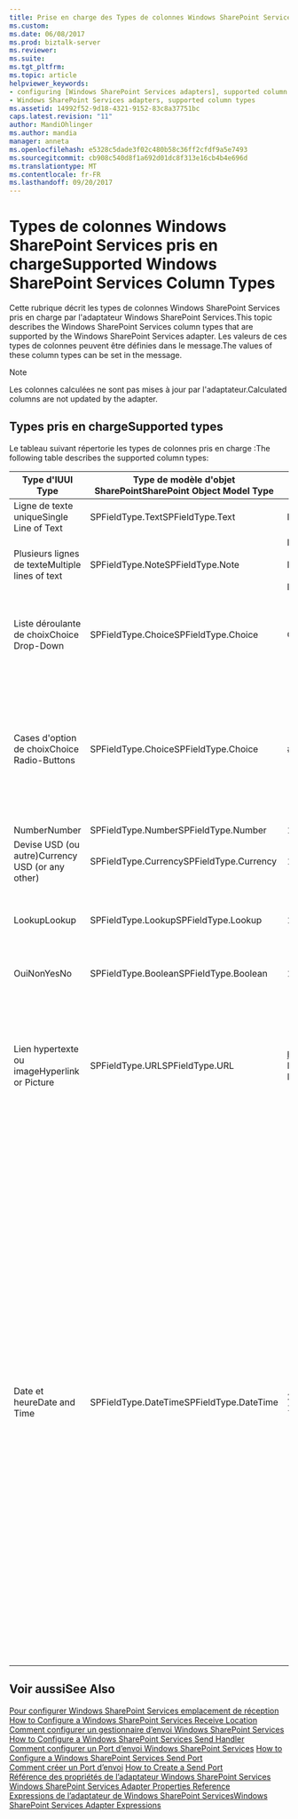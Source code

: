 ```yaml
---
title: Prise en charge des Types de colonnes Windows SharePoint Services | Documents Microsoft
ms.custom: 
ms.date: 06/08/2017
ms.prod: biztalk-server
ms.reviewer: 
ms.suite: 
ms.tgt_pltfrm: 
ms.topic: article
helpviewer_keywords:
- configuring [Windows SharePoint Services adapters], supported column types
- Windows SharePoint Services adapters, supported column types
ms.assetid: 14992f52-9d18-4321-9152-83c8a37751bc
caps.latest.revision: "11"
author: MandiOhlinger
ms.author: mandia
manager: anneta
ms.openlocfilehash: e5328c5dade3f02c480b58c36ff2cfdf9a5e7493
ms.sourcegitcommit: cb908c540d8f1a692d01dc8f313e16cb4b4e696d
ms.translationtype: MT
ms.contentlocale: fr-FR
ms.lasthandoff: 09/20/2017
---
```

# <a name="supported-windows-sharepoint-services-column-types"></a><span data-ttu-id="ca414-102">Types de colonnes Windows SharePoint Services pris en charge</span><span class="sxs-lookup"><span data-stu-id="ca414-102">Supported Windows SharePoint Services Column Types</span></span>
<span data-ttu-id="ca414-103">Cette rubrique décrit les types de colonnes Windows SharePoint Services pris en charge par l'adaptateur Windows SharePoint Services.</span><span class="sxs-lookup"><span data-stu-id="ca414-103">This topic describes the Windows SharePoint Services column types that are supported by the Windows SharePoint Services adapter.</span></span> <span data-ttu-id="ca414-104">Les valeurs de ces types de colonnes peuvent être définies dans le message.</span><span class="sxs-lookup"><span data-stu-id="ca414-104">The values of these column types can be set in the message.</span></span>  
  
> [!NOTE]
>  <span data-ttu-id="ca414-105">Les colonnes calculées ne sont pas mises à jour par l'adaptateur.</span><span class="sxs-lookup"><span data-stu-id="ca414-105">Calculated columns are not updated by the adapter.</span></span>  
  
## <a name="supported-types"></a><span data-ttu-id="ca414-106">Types pris en charge</span><span class="sxs-lookup"><span data-stu-id="ca414-106">Supported types</span></span>  
 <span data-ttu-id="ca414-107">Le tableau suivant répertorie les types de colonnes pris en charge :</span><span class="sxs-lookup"><span data-stu-id="ca414-107">The following table describes the supported column types:</span></span>  
  
|<span data-ttu-id="ca414-108">Type d'IU</span><span class="sxs-lookup"><span data-stu-id="ca414-108">UI Type</span></span>|<span data-ttu-id="ca414-109">Type de modèle d'objet SharePoint</span><span class="sxs-lookup"><span data-stu-id="ca414-109">SharePoint Object Model Type</span></span>|<span data-ttu-id="ca414-110">Exemple</span><span class="sxs-lookup"><span data-stu-id="ca414-110">Sample</span></span>|<span data-ttu-id="ca414-111">Commentaires</span><span class="sxs-lookup"><span data-stu-id="ca414-111">Comments</span></span>|  
|-------------|----------------------------------|------------|--------------|  
|<span data-ttu-id="ca414-112">Ligne de texte unique</span><span class="sxs-lookup"><span data-stu-id="ca414-112">Single Line of Text</span></span>|<span data-ttu-id="ca414-113">SPFieldType.Text</span><span class="sxs-lookup"><span data-stu-id="ca414-113">SPFieldType.Text</span></span>|<span data-ttu-id="ca414-114">ligne unique</span><span class="sxs-lookup"><span data-stu-id="ca414-114">single line</span></span>|<span data-ttu-id="ca414-115">Aucune</span><span class="sxs-lookup"><span data-stu-id="ca414-115">None</span></span>|  
|<span data-ttu-id="ca414-116">Plusieurs lignes de texte</span><span class="sxs-lookup"><span data-stu-id="ca414-116">Multiple lines of text</span></span>|<span data-ttu-id="ca414-117">SPFieldType.Note</span><span class="sxs-lookup"><span data-stu-id="ca414-117">SPFieldType.Note</span></span>|<span data-ttu-id="ca414-118">ligne 1</span><span class="sxs-lookup"><span data-stu-id="ca414-118">line 1</span></span><br /><br /> <span data-ttu-id="ca414-119">ligne 2</span><span class="sxs-lookup"><span data-stu-id="ca414-119">line 2</span></span><br /><br /> <span data-ttu-id="ca414-120">ligne 3</span><span class="sxs-lookup"><span data-stu-id="ca414-120">line 3</span></span>|<span data-ttu-id="ca414-121">Aucune</span><span class="sxs-lookup"><span data-stu-id="ca414-121">None</span></span>|  
|<span data-ttu-id="ca414-122">Liste déroulante de choix</span><span class="sxs-lookup"><span data-stu-id="ca414-122">Choice Drop-Down</span></span>|<span data-ttu-id="ca414-123">SPFieldType.Choice</span><span class="sxs-lookup"><span data-stu-id="ca414-123">SPFieldType.Choice</span></span>|<span data-ttu-id="ca414-124">Choix_A</span><span class="sxs-lookup"><span data-stu-id="ca414-124">ChoiceA</span></span>|<span data-ttu-id="ca414-125">Choix_A parmi les choix disponibles (Choix_A, Choix_B et Choix_C)</span><span class="sxs-lookup"><span data-stu-id="ca414-125">ChoiceA from the available choices (ChoiceA, ChoiceB, ChoiceC)</span></span>|  
|<span data-ttu-id="ca414-126">Cases d'option de choix</span><span class="sxs-lookup"><span data-stu-id="ca414-126">Choice Radio-Buttons</span></span>|<span data-ttu-id="ca414-127">SPFieldType.Choice</span><span class="sxs-lookup"><span data-stu-id="ca414-127">SPFieldType.Choice</span></span>|<span data-ttu-id="ca414-128">#Choix_B;#Choix_C;#</span><span class="sxs-lookup"><span data-stu-id="ca414-128">#ChoiceB;#ChoiceC;#</span></span>|<span data-ttu-id="ca414-129">Choix_B et Choix_C sont activés. Choix_A est désactivé (les choix disponibles étant Choix_A, Choix_B et Choix_C).</span><span class="sxs-lookup"><span data-stu-id="ca414-129">ChoiceB and ChoiceC are enabled, ChoiceA is disabled (available choices are ChoiceA, ChoiceB, ChoiceC).</span></span> <span data-ttu-id="ca414-130">Utilisez ;# comme séparateur.</span><span class="sxs-lookup"><span data-stu-id="ca414-130">Use ;# as a separator.</span></span>|  
|<span data-ttu-id="ca414-131">Number</span><span class="sxs-lookup"><span data-stu-id="ca414-131">Number</span></span>|<span data-ttu-id="ca414-132">SPFieldType.Number</span><span class="sxs-lookup"><span data-stu-id="ca414-132">SPFieldType.Number</span></span>|<span data-ttu-id="ca414-133">123.456</span><span class="sxs-lookup"><span data-stu-id="ca414-133">123.456</span></span>|<span data-ttu-id="ca414-134">Aucune</span><span class="sxs-lookup"><span data-stu-id="ca414-134">None</span></span>|  
|<span data-ttu-id="ca414-135">Devise USD (ou autre)</span><span class="sxs-lookup"><span data-stu-id="ca414-135">Currency USD (or any other)</span></span>|<span data-ttu-id="ca414-136">SPFieldType.Currency</span><span class="sxs-lookup"><span data-stu-id="ca414-136">SPFieldType.Currency</span></span>|<span data-ttu-id="ca414-137">100.00</span><span class="sxs-lookup"><span data-stu-id="ca414-137">100.00</span></span>|<span data-ttu-id="ca414-138">Aucune</span><span class="sxs-lookup"><span data-stu-id="ca414-138">None</span></span>|  
|<span data-ttu-id="ca414-139">Lookup</span><span class="sxs-lookup"><span data-stu-id="ca414-139">Lookup</span></span>|<span data-ttu-id="ca414-140">SPFieldType.Lookup</span><span class="sxs-lookup"><span data-stu-id="ca414-140">SPFieldType.Lookup</span></span>|<span data-ttu-id="ca414-141">1</span><span class="sxs-lookup"><span data-stu-id="ca414-141">1</span></span>|<span data-ttu-id="ca414-142">Le nombre est l'identificateur d'élément dans la liste référencée.</span><span class="sxs-lookup"><span data-stu-id="ca414-142">The number is the item identifier inside the referenced list.</span></span>|  
|<span data-ttu-id="ca414-143">OuiNon</span><span class="sxs-lookup"><span data-stu-id="ca414-143">YesNo</span></span>|<span data-ttu-id="ca414-144">SPFieldType.Boolean</span><span class="sxs-lookup"><span data-stu-id="ca414-144">SPFieldType.Boolean</span></span>|<span data-ttu-id="ca414-145">1</span><span class="sxs-lookup"><span data-stu-id="ca414-145">1</span></span>|<span data-ttu-id="ca414-146">1=Oui</span><span class="sxs-lookup"><span data-stu-id="ca414-146">1=Yes</span></span><br /><br /> <span data-ttu-id="ca414-147">0=Non</span><span class="sxs-lookup"><span data-stu-id="ca414-147">0=No</span></span>|  
|<span data-ttu-id="ca414-148">Lien hypertexte ou image</span><span class="sxs-lookup"><span data-stu-id="ca414-148">Hyperlink or Picture</span></span>|<span data-ttu-id="ca414-149">SPFieldType.URL</span><span class="sxs-lookup"><span data-stu-id="ca414-149">SPFieldType.URL</span></span>|<span data-ttu-id="ca414-150">http://www.microsoft.com, Site Web Microsoft</span><span class="sxs-lookup"><span data-stu-id="ca414-150">http://www.microsoft.com, Microsoft Web Site</span></span>|<span data-ttu-id="ca414-151">L'URL est séparée du texte affiché par le caractère « , ».</span><span class="sxs-lookup"><span data-stu-id="ca414-151">URL separated with "," from the display text.</span></span> <span data-ttu-id="ca414-152">Le texte « Site Web Microsoft » est un lien hypertexte pointant vers http://www.microsoft.com.</span><span class="sxs-lookup"><span data-stu-id="ca414-152">The "Microsoft Web Site" text will be a hyperlink to http://www.microsoft.com</span></span>|  
|<span data-ttu-id="ca414-153">Date et heure</span><span class="sxs-lookup"><span data-stu-id="ca414-153">Date and Time</span></span>|<span data-ttu-id="ca414-154">SPFieldType.DateTime</span><span class="sxs-lookup"><span data-stu-id="ca414-154">SPFieldType.DateTime</span></span>|<span data-ttu-id="ca414-155">2005-02-11T10:05:04</span><span class="sxs-lookup"><span data-stu-id="ca414-155">2005-02-11T10:05:04</span></span>|<span data-ttu-id="ca414-156">Date et heure telles que définies par la norme XML pour xs:dateTime.</span><span class="sxs-lookup"><span data-stu-id="ca414-156">The DateTime as defined by the XML standard for the xs:dateTime.</span></span> <span data-ttu-id="ca414-157">Basées sur le modèle SSAA-MM-JJThh:mm:ss où SS représente le siècle, AA l'année, MM le mois et JJ le jour, précédés par un caractère de début négatif (-) facultatif pour indiquer un nombre négatif.</span><span class="sxs-lookup"><span data-stu-id="ca414-157">The pattern for dateTime is CCYY-MM-DDThh:mm:ss where CC represents the century, YY the year, MM the month, and DD the day, preceded by an optional leading negative (-) character to indicate a negative number.</span></span> <span data-ttu-id="ca414-158">Si le caractère négatif est omis, les date/heure sont supposées positives (+).</span><span class="sxs-lookup"><span data-stu-id="ca414-158">If the negative character is omitted, positive (+) is assumed.</span></span> <span data-ttu-id="ca414-159">Le T représente le séparateur date/heure. hh, mm et ss représentent les heures, les minutes et les secondes respectivement.</span><span class="sxs-lookup"><span data-stu-id="ca414-159">The T is the date/time separator and hh, mm, and ss represent hour, minute, and second, respectively.</span></span> <span data-ttu-id="ca414-160">Cette représentation peut être immédiatement suivie d'un « Z » pour indiquer l'heure UTC ou le fuseau horaire.</span><span class="sxs-lookup"><span data-stu-id="ca414-160">This representation may be immediately followed by a "Z" to indicate UTC or to indicate the time zone.</span></span>|  
  
## <a name="see-also"></a><span data-ttu-id="ca414-161">Voir aussi</span><span class="sxs-lookup"><span data-stu-id="ca414-161">See Also</span></span>  
 <span data-ttu-id="ca414-162">[Pour configurer Windows SharePoint Services emplacement de réception](../core/how-to-configure-a-windows-sharepoint-services-receive-location.md) </span><span class="sxs-lookup"><span data-stu-id="ca414-162">[How to Configure a Windows SharePoint Services Receive Location](../core/how-to-configure-a-windows-sharepoint-services-receive-location.md) </span></span>  
 <span data-ttu-id="ca414-163">[Comment configurer un gestionnaire d’envoi Windows SharePoint Services](../core/how-to-configure-a-windows-sharepoint-services-send-handler.md) </span><span class="sxs-lookup"><span data-stu-id="ca414-163">[How to Configure a Windows SharePoint Services Send Handler](../core/how-to-configure-a-windows-sharepoint-services-send-handler.md) </span></span>  
 <span data-ttu-id="ca414-164">[Comment configurer un Port d’envoi Windows SharePoint Services](../core/how-to-configure-a-windows-sharepoint-services-send-port.md) </span><span class="sxs-lookup"><span data-stu-id="ca414-164">[How to Configure a Windows SharePoint Services Send Port](../core/how-to-configure-a-windows-sharepoint-services-send-port.md) </span></span>  
 <span data-ttu-id="ca414-165">[Comment créer un Port d’envoi](../core/how-to-create-a-send-port2.md) </span><span class="sxs-lookup"><span data-stu-id="ca414-165">[How to Create a Send Port](../core/how-to-create-a-send-port2.md) </span></span>  
 <span data-ttu-id="ca414-166">[Référence des propriétés de l’adaptateur Windows SharePoint Services](../core/windows-sharepoint-services-adapter-properties-reference.md) </span><span class="sxs-lookup"><span data-stu-id="ca414-166">[Windows SharePoint Services Adapter Properties Reference](../core/windows-sharepoint-services-adapter-properties-reference.md) </span></span>  
 [<span data-ttu-id="ca414-167">Expressions de l’adaptateur de Windows SharePoint Services</span><span class="sxs-lookup"><span data-stu-id="ca414-167">Windows SharePoint Services Adapter Expressions</span></span>](../core/windows-sharepoint-services-adapter-expressions.md)
